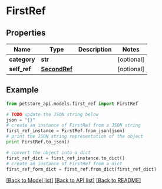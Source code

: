 # FirstRef


## Properties
Name | Type | Description | Notes
------------ | ------------- | ------------- | -------------
**category** | **str** |  | [optional] 
**self_ref** | [**SecondRef**](SecondRef.md) |  | [optional] 

## Example

```python
from petstore_api.models.first_ref import FirstRef

# TODO update the JSON string below
json = "{}"
# create an instance of FirstRef from a JSON string
first_ref_instance = FirstRef.from_json(json)
# print the JSON string representation of the object
print FirstRef.to_json()

# convert the object into a dict
first_ref_dict = first_ref_instance.to_dict()
# create an instance of FirstRef from a dict
first_ref_form_dict = first_ref.from_dict(first_ref_dict)
```
[[Back to Model list]](../README.md#documentation-for-models) [[Back to API list]](../README.md#documentation-for-api-endpoints) [[Back to README]](../README.md)


